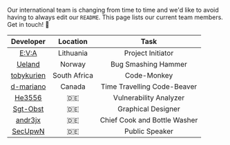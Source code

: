 Our international team is changing from time to time and we'd like to avoid having to always edit our `README`. This page lists our current team members. Get in touch! :love_letter: 

|                              Developer                         |  Location   |              Task            |
|:--------------------------------------------------------------:|:-----------:|:----------------------------:|
|[E:V:A](mailto:a3841c3c@opayq.com)                              | Lithuania   |       Project Initiator      |
|[Ueland](http://h3x.no/)                                        | Norway      |      Bug Smashing Hammer     |
|[tobykurien](http://tobykurien.com/)                            | South Africa|        Code-Monkey           |
|[d-mariano](mailto:dave.mariano1991@gmail.com)                  | Canada      | Time Travelling Code-Beaver  |
|[He3556](mailto:info@dm-development.de)                         | :de:        |    Vulnerability Analyzer    |
|[Sgt-Obst](http://forum.xda-developers.com/member.php?u=5102584)| :de:        |      Graphical Designer      |
|[andr3jx](mailto:9414f52d@opayq.com)                            | :de:        | Chief Cook and Bottle Washer |
|[SecUpwN](http://forum.xda-developers.com/member.php?u=4686037) | :de:        |         Public Speaker       |